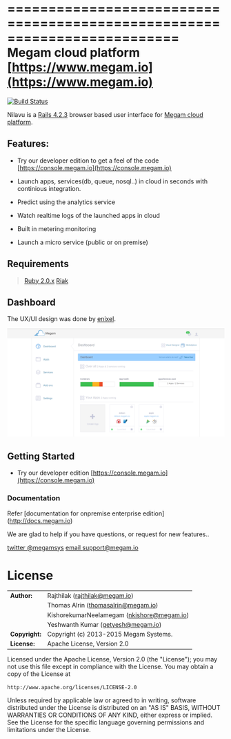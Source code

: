 =========================================================================
Megam cloud platform [https://www.megam.io](https://www.megam.io)
=========================================================================

[![Build Status](https://travis-ci.org/indykish/nilavu.png?branch=0.8)](https://travis-ci.org/megamsys/nilavu)

Nilavu is a [Rails 4.2.3](http://guides.rubyonrails.org/) browser based user interface for [Megam cloud platform](https://www.megam.io).

## Features:

* Try our developer edition to get a feel of the code [https://console.megam.io](https://console.megam.io)

* Launch apps, services(db, queue, nosql..) in cloud in seconds with continious integration.

* Predict using the  analytics service

* Watch realtime logs of the launched apps in cloud

* Built in metering monitoring

* Launch a micro service (public or on premise)



## Requirements

> [Ruby 2.0.x](http://ruby-lang.org)
> [Riak](http://docs.basho.com)


## Dashboard

The UX/UI design was done by [enixel](http://enixel.com).

![A peek of our awesome Dashboard](https://github.com/megamsys/nilavu/blob/0.5/public/nilavu_dash.png)



## Getting Started

* Try our developer edition [https://console.megam.io](https://console.megam.io)


### Documentation

Refer [documentation for onpremise enterprise edition] (http://docs.megam.io)



We are glad to help if you have questions, or request for new features..

[twitter @megamsys](http://twitter.com/megamsys) [email support@megam.io](<support@megam.io>)




# License

|                      |                                          |
|:---------------------|:-----------------------------------------|
| **Author:**          | Rajthilak (<rajthilak@megam.io>)
|                      | Thomas Alrin (<thomasalrin@megam.io>)
|	    	       	       | KishorekumarNeelamegam (<nkishore@megam.io>)
|		          	       | Yeshwanth Kumar (<getyesh@megam.io>)
| **Copyright:**       | Copyright (c) 2013-2015 Megam Systems.
| **License:**         | Apache License, Version 2.0

Licensed under the Apache License, Version 2.0 (the "License");
you may not use this file except in compliance with the License.
You may obtain a copy of the License at

    http://www.apache.org/licenses/LICENSE-2.0

Unless required by applicable law or agreed to in writing, software
distributed under the License is distributed on an "AS IS" BASIS,
WITHOUT WARRANTIES OR CONDITIONS OF ANY KIND, either express or implied.
See the License for the specific language governing permissions and
limitations under the License.
